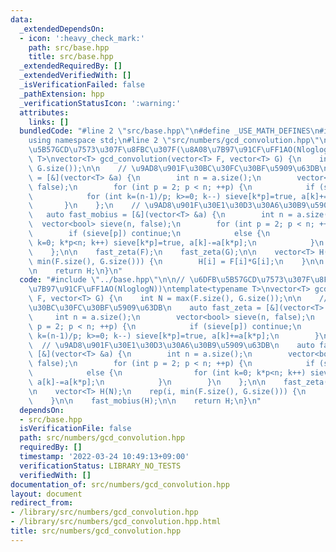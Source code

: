 ```yaml
---
data:
  _extendedDependsOn:
  - icon: ':heavy_check_mark:'
    path: src/base.hpp
    title: src/base.hpp
  _extendedRequiredBy: []
  _extendedVerifiedWith: []
  _isVerificationFailed: false
  _pathExtension: hpp
  _verificationStatusIcon: ':warning:'
  attributes:
    links: []
  bundledCode: "#line 2 \"src/base.hpp\"\n#define _USE_MATH_DEFINES\n#include <bits/stdc++.h>\n\
    using namespace std;\n#line 2 \"src/numbers/gcd_convolution.hpp\"\n\n// \u6DFB\
    \u5B57GCD\u7573\u307F\u8FBC\u307F(\u8A08\u7B97\u91CF\uFF1AO(NloglogN))\ntemplate<typename\
    \ T>\nvector<T> gcd_convolution(vector<T> F, vector<T> G) {\n    int N = max(F.size(),\
    \ G.size());\n\n    // \u9AD8\u901F\u30BC\u30FC\u30BF\u5909\u63DB\n    auto fast_zeta\
    \ = [&](vector<T> &a) {\n        int n = a.size();\n        vector<bool> sieve(n,\
    \ false);\n        for (int p = 2; p < n; ++p) {\n            if (sieve[p]) continue;\n\
    \            for (int k=(n-1)/p; k>=0; k--) sieve[k*p]=true, a[k]+=a[k*p];\n \
    \       }\n    };\n    // \u9AD8\u901F\u30E1\u30D3\u30A6\u30B9\u5909\u63DB\n \
    \   auto fast_mobius = [&](vector<T> &a) {\n        int n = a.size();\n      \
    \  vector<bool> sieve(n, false);\n        for (int p = 2; p < n; ++p) {\n    \
    \        if (sieve[p]) continue;\n            else {\n                for (int\
    \ k=0; k*p<n; k++) sieve[k*p]=true, a[k]-=a[k*p];\n            }\n        }\n\
    \    };\n\n    fast_zeta(F);\n    fast_zeta(G);\n\n    vector<T> H(N);\n    rep(i,\
    \ min(F.size(), G.size())) {\n        H[i] = F[i]*G[i];\n    }\n\n    fast_mobius(H);\n\
    \n    return H;\n}\n"
  code: "#include \"../base.hpp\"\n\n// \u6DFB\u5B57GCD\u7573\u307F\u8FBC\u307F(\u8A08\
    \u7B97\u91CF\uFF1AO(NloglogN))\ntemplate<typename T>\nvector<T> gcd_convolution(vector<T>\
    \ F, vector<T> G) {\n    int N = max(F.size(), G.size());\n\n    // \u9AD8\u901F\
    \u30BC\u30FC\u30BF\u5909\u63DB\n    auto fast_zeta = [&](vector<T> &a) {\n   \
    \     int n = a.size();\n        vector<bool> sieve(n, false);\n        for (int\
    \ p = 2; p < n; ++p) {\n            if (sieve[p]) continue;\n            for (int\
    \ k=(n-1)/p; k>=0; k--) sieve[k*p]=true, a[k]+=a[k*p];\n        }\n    };\n  \
    \  // \u9AD8\u901F\u30E1\u30D3\u30A6\u30B9\u5909\u63DB\n    auto fast_mobius =\
    \ [&](vector<T> &a) {\n        int n = a.size();\n        vector<bool> sieve(n,\
    \ false);\n        for (int p = 2; p < n; ++p) {\n            if (sieve[p]) continue;\n\
    \            else {\n                for (int k=0; k*p<n; k++) sieve[k*p]=true,\
    \ a[k]-=a[k*p];\n            }\n        }\n    };\n\n    fast_zeta(F);\n    fast_zeta(G);\n\
    \n    vector<T> H(N);\n    rep(i, min(F.size(), G.size())) {\n        H[i] = F[i]*G[i];\n\
    \    }\n\n    fast_mobius(H);\n\n    return H;\n}\n"
  dependsOn:
  - src/base.hpp
  isVerificationFile: false
  path: src/numbers/gcd_convolution.hpp
  requiredBy: []
  timestamp: '2022-03-24 10:49:13+09:00'
  verificationStatus: LIBRARY_NO_TESTS
  verifiedWith: []
documentation_of: src/numbers/gcd_convolution.hpp
layout: document
redirect_from:
- /library/src/numbers/gcd_convolution.hpp
- /library/src/numbers/gcd_convolution.hpp.html
title: src/numbers/gcd_convolution.hpp
---
```


